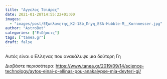 ```yaml
---
title: "Αγγελος Τσιάρας"
date: 2021-01-28T14:55:22+01:00
images:
  - "images/post/Εξωπλανητης_Κ2-18b_Πηγη_ESA-Hubble-M__Kornmesser.jpg"
author: "AstroBot"
categories: ["Ειδήσεις"]
tags: ["tanea.gr"]
draft: false
---
```


Αυτός είναι ο Ελληνας που ανακάλυψε μια δεύτερη Γη

Διαβάστε περισσότερα: https://www.tanea.gr/2019/09/14/science-technology/aytos-einai-o-ellinas-pou-anakalypse-mia-deyteri-gi/
